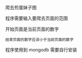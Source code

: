   爬去煎蛋妹子图 
  
  程序需要输入要爬去页面的范围 
  
  开始页面是当前页面的数字  
  
	结束页面的数字应该小于当前页面的数字 
  
  程序使用到 mongodb 需要自行安装
